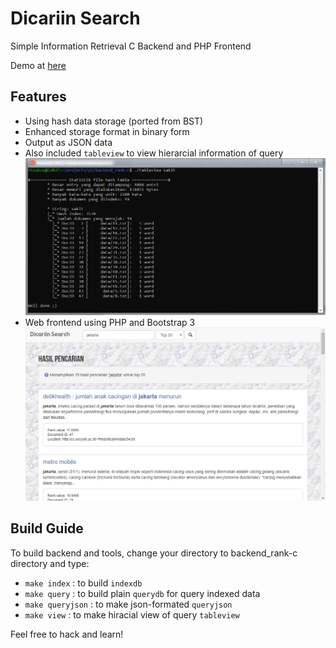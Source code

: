 # Dicariin Search
Simple Information Retrieval C Backend and PHP Frontend

Demo at [here](http://cs.unsyiah.ac.id/~frmizi/dicariin/)

## Features
* Using hash data storage (ported from BST)
* Enhanced storage format in binary form
* Output as JSON data
* Also included `tableview` to view hierarcial information of query
![table view](images/sc_view.jpg)
* Web frontend using PHP and Bootstrap 3
![front view](images/sc_web.jpg)

## Build Guide
To build backend and tools, change your directory to backend_rank-c directory and type:

* `make index` : to build `indexdb`
* `make query` : to build plain `querydb` for query indexed data
* `make queryjson` : to make json-formated `queryjson`
* `make view` : to make hiracial view of query `tableview`

Feel free to hack and learn!
